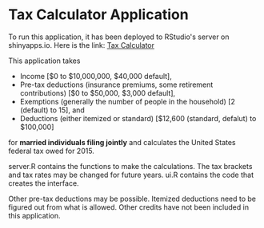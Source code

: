 # Tax Calculator Application

To run this application, it has been deployed to RStudio's server on shinyapps.io. Here is the link:
[Tax Calculator](https://skywa.shinyapps.io/TaxCalculator/)

This application takes 
* Income [$0 to $10,000,000, $40,000 default],
* Pre-tax deductions (insurance premiums, some retirement contributions) [$0 to $50,000, $3,000 default],
* Exemptions (generally the number of people in the household) [2 (default) to 15], and
* Deductions (either itemized or standard) [$12,600 (standard, defalut) to $100,000]

for **married individuals filing jointly** and calculates the United States federal tax owed for 2015.

server.R contains the functions to make the calculations. The tax brackets and tax rates may be changed for future years.
ui.R contains the code that creates the interface.

Other pre-tax deductions may be possible. Itemized deductions need to be figured out from what is allowed. Other credits have not been included in this application.

